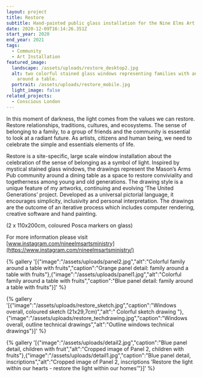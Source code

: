 ```yaml
---
layout: project
title: Restore
subtitle: Hand-painted public glass installation for the Nine Elms Art Ministry
date: 2020-12-09T16:14:26.351Z
start_year: 2020
end_year: 2021
tags:
  - Community
  - Art Installation
featured_image:
  landscape: /assets/uploads/restore_desktop2.jpg
  alt: two colorful stained glass windows representing families with animals
    around a table.
  portrait: /assets/uploads/restore_mobile.jpg
  light_image: false
related_projects:
  - Conscious London
---
```

In this moment of darkness, the light comes from the values we can restore. Restore relationships, traditions, cultures, and ecosystems. The sense of belonging to a family, to a group of friends and the community is essential to look at a radiant future. As artists, citizens and human being, we need to celebrate the simple and essentials elements of life. 

Restore is a site-specific, large scale window installation about the celebration of the sense of belonging as a symbol of light. Inspired by mystical stained glass windows, the drawings represent the Mason’s Arms Pub community around a dining table as a space to restore conviviality and togetherness among young and old generations. The drawing style is a unique feature of my artworks, continuing and evolving ‘The United Generations’ project. Developed as a universal pictorial language, it encourages simplicity, inclusivity and personal interpretation. The drawings are the outcome of an iterative process which includes computer rendering, creative software and hand painting.

(2 x 110x200cm, coloured Posca markers on glass)

For more information please visit [www.instagram.com/nineelmsartsministry](https://www.instagram.com/nineelmsartsministry/)

{% gallery '[{"image":"/assets/uploads/panel2.jpg","alt":"Colorful family around a table with fruits","caption":"Orange panel detail: family around a table with fruits"},{"image":"/assets/uploads/panel1.jpg","alt":"Colorful family around a table with fruits","caption":"Blue panel detail: family around a table with fruits"}]' %}

{% gallery '[{"image":"/assets/uploads/restore_sketch.jpg","caption":"Windows overall, coloured sketch (21x29,7cm)","alt":" Colorful sketch drawing "},{"image":"/assets/uploads/restore_techdrawing.jpg","caption":"Windows overall, outline technical drawings","alt":"Outline windows technical drawings"}]' %}

{% gallery '[{"image":"/assets/uploads/detail2.jpg","caption":"Blue panel detail, children with fruit","alt":"Cropped image of Panel 2, children with fruits"},{"image":"/assets/uploads/detail1.jpg","caption":"Blue panel detail, inscriptions","alt":"Cropped image of Panel 2, inscriptions &#x2019;Restore the light within our hearts - restore the light within our homes&#x2019;"}]' %}